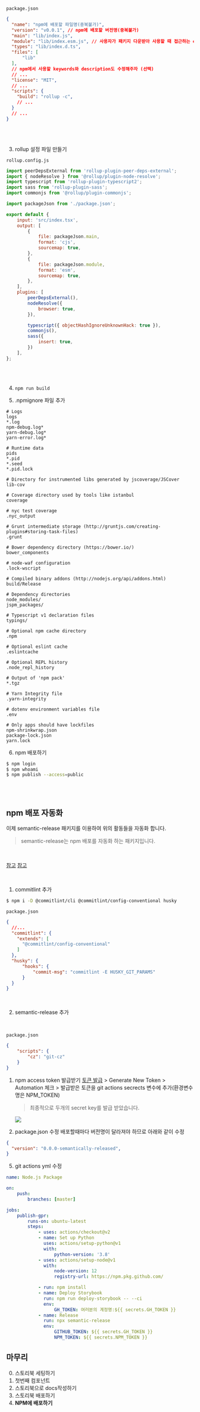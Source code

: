 
`package.json`
```json
{
  "name": "npm에 배포할 파일명(중복불가)",
  "version": "v0.0.1", // npm에 배포할 버전명(중복불가)
  "main": "lib/index.js",
  "module": "lib/index.esm.js", // 사용자가 패키지 다운받아 사용할 때 접근하는 entry파일
  "types": "lib/index.d.ts",
  "files": [
      "lib"
  ],
  // npm에서 사용할 keywords와 description도 수정해주자 (선택)
  // ...
  "license": "MIT",
  // ...
  "scripts": {
    "build": "rollup -c",
    // ...
  }
  // ...
}
```
   
<br/><br/>

3. rollup 설정 파일 만들기
   
`rollup.config.js`
```javascript
import peerDepsExternal from 'rollup-plugin-peer-deps-external';
import { nodeResolve } from '@rollup/plugin-node-resolve';
import typescript from 'rollup-plugin-typescript2';
import sass from 'rollup-plugin-sass';
import commonjs from '@rollup/plugin-commonjs';

import packageJson from './package.json';

export default {
    input: 'src/index.tsx',
    output: [
        {
            file: packageJson.main,
            format: 'cjs',
            sourcemap: true,
        },
        {
            file: packageJson.module,
            format: 'esm',
            sourcemap: true,
        },
    ],
    plugins: [
        peerDepsExternal(),
        nodeResolve({
            browser: true,
        }),

        typescript({ objectHashIgnoreUnknownHack: true }),
        commonjs(),
        sass({
            insert: true,
        })
    ],
};
```

<br/><br/>

4. `npm run build`

5. .npmignore 파일 추가
   
```text
# Logs
logs
*.log
npm-debug.log*
yarn-debug.log*
yarn-error.log*

# Runtime data
pids
*.pid
*.seed
*.pid.lock

# Directory for instrumented libs generated by jscoverage/JSCover
lib-cov

# Coverage directory used by tools like istanbul
coverage

# nyc test coverage
.nyc_output

# Grunt intermediate storage (http://gruntjs.com/creating-plugins#storing-task-files)
.grunt

# Bower dependency directory (https://bower.io/)
bower_components

# node-waf configuration
.lock-wscript

# Compiled binary addons (http://nodejs.org/api/addons.html)
build/Release

# Dependency directories
node_modules/
jspm_packages/

# Typescript v1 declaration files
typings/

# Optional npm cache directory
.npm

# Optional eslint cache
.eslintcache

# Optional REPL history
.node_repl_history

# Output of 'npm pack'
*.tgz

# Yarn Integrity file
.yarn-integrity

# dotenv environment variables file
.env

# Only apps should have lockfiles
npm-shrinkwrap.json
package-lock.json
yarn.lock
```
   
6. npm 배포하기

```bash
$ npm login
$ npm whoami
$ npm publish --access=public
```

<br />
<br />

## npm 배포 자동화
이제 semantic-release 패키지를 이용하여 위의 활동들을 자동화 합니다.
> semantic-release는 npm 배포를 자동화 하는 패키지입니다.

<br />

[참고](https://github.com/semantic-release/semantic-release)
[참고](https://www.youtube.com/watch?v=iKeCt0F1XLg)

<br />



1. commitlint 추가
```bash
$ npm i -D @commitlint/cli @commitlint/config-conventional husky
```

`package.json`
```json
{
  //...
  "commitlint": {
    "extends": [
      "@commitlint/config-conventional"
    ]
  },
  "husky": {
      "hooks": {
          "commit-msg": "commitlint -E HUSKY_GIT_PARAMS"
      }
  }
}
```

<br />

2. semantic-release 추가
   
<br />

`package.json`
```json
{
    "scripts": {
        "cz": "git-cz"
    }
}
```

1. npm access token 발급받기
   [토큰 발급](https://www.npmjs.com/settings/nodelab/tokens) > Generate New Token > Automation 체크 > 발급받은 토큰을 git actions secrects 변수에 추가(환경변수 명은 NPM_TOKEN)
   
   > 최종적으로 두개의 secret key를 발급 받았습니다.

   ![](./images/screenshot-1.png)

2. package.json 수정
배포할때마다 버전명이 달라져야 하므로 아래와 같이 수정

```json
{
  "version": "0.0.0-semantically-released",
}
```

5. git actions yml 수정

```yml
name: Node.js Package

on:
    push:
        branches: [master]

jobs:
    publish-gpr:
        runs-on: ubuntu-latest
        steps:
            - uses: actions/checkout@v2
            - name: Set up Python
              uses: actions/setup-python@v1
              with:
                  python-version: '3.8'
            - uses: actions/setup-node@v1
              with:
                  node-version: 12
                  registry-url: https://npm.pkg.github.com/

            - run: npm install
            - name: Deploy Storybook
              run: npm run deploy-storybook -- --ci
              env:
                  GH_TOKEN: 여러분의 계정명:${{ secrets.GH_TOKEN }}
            - name: Release
              run: npx semantic-release
              env:
                  GITHUB_TOKEN: ${{ secrets.GH_TOKEN }}
                  NPM_TOKEN: ${{ secrets.NPM_TOKEN }}
```





## 마무리
0. 스토리북 세팅하기
1. 첫번째 컴포넌트 
2. 스토리북으로 docs작성하기
3. 스토리북 배포하기
4. **NPM에 배포하기**